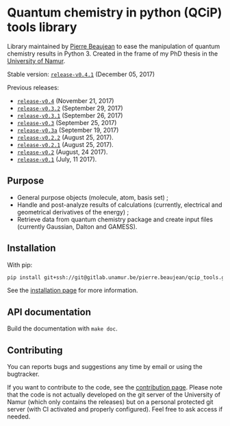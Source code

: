 # Quantum chemistry in python (QCiP) tools library

Library maintained by [Pierre Beaujean](pierre.beaujean@unamur.be) to ease the manipulation of quantum chemistry results in Python 3. Created in the frame of my PhD thesis in the [University of Namur](https://www.unamur.be).

<!-- STABLE: -->
Stable version: [`release-v0.4.1`](https://git.pierrebeaujean.net/pierre/qcip_tools/tree/release-v0.4.1) (December 05, 2017)

Previous releases:

<!-- PREVIOUS: -->
+ [`release-v0.4`](https://git.pierrebeaujean.net/pierre/qcip_tools/tree/release-v0.4) (November 21, 2017)
+ [`release-v0.3.2`](https://git.pierrebeaujean.net/pierre/qcip_tools/tree/release-v0.3.2) (September 29, 2017)
+ [`release-v0.3.1`](https://git.pierrebeaujean.net/pierre/qcip_tools/tree/release-v0.3.1) (September 26, 2017)
+ [`release-v0.3`](https://git.pierrebeaujean.net/pierre/qcip_tools/tree/release-v0.3) (September 25, 2017)
+ [`release-v0.3a`](https://git.pierrebeaujean.net/pierre/qcip_tools/tree/release-v0.3a) (September 19, 2017)
+ [`release-v0.2.2`](https://git.pierrebeaujean.net/pierre/qcip_tools/tree/release-v0.2.2) (August 25, 2017).
+ [`release-v0.2.1`](https://git.pierrebeaujean.net/pierre/qcip_tools/tree/release-v0.2.1) (August 25, 2017).
+ [`release-v0.2`](https://git.pierrebeaujean.net/pierre/qcip_tools/tree/release-v0.2) (August, 24 2017).
+ [`release-v0.1`](https://git.pierrebeaujean.net/pierre/qcip_tools/tree/release-v0.1) (July, 11 2017).

## Purpose

+ General purpose objects (molecule, atom, basis set) ;
+ Handle and post-analyze results of calculations (currently, electrical and geometrical derivatives of the energy) ;
+ Retrieve data from quantum chemistry package and create input files (currently Gaussian, Dalton and GAMESS).

## Installation

With pip:

```bash
pip install git+ssh://git@gitlab.unamur.be/pierre.beaujean/qcip_tools.git@master
```

See the [installation page](./documentation/source/install.rst) for more information.

## API documentation

Build the documentation with `make doc`.

## Contributing

You can reports bugs and suggestions any time by email or using the bugtracker.

If you want to contribute to the code, see the [contribution page](./documentation/source/contributing.rst). 
Please note that the code is not actually developed on the git server of the University of Namur (which only contains the releases) but on a personal protected git server (with CI activated and properly configured). 
Feel free to ask access if needed.
